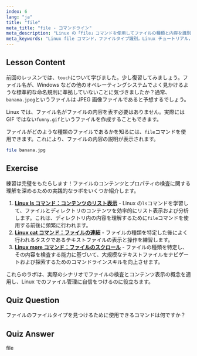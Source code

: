 ```yaml
---
index: 6
lang: "ja"
title: "file"
meta_title: "file - コマンドライン"
meta_description: "Linux の「file」コマンドを使用してファイルの種類と内容を識別する方法を学びます。この初心者向けのガイドで、Linux のファイル命名規則を理解しましょう。"
meta_keywords: "Linux file コマンド，ファイルタイプ識別，Linux チュートリアル，ファイル命名，初心者向け Linux, Linux ガイド"
---
```


## Lesson Content

前回のレッスンでは、`touch`について学びました。少し復習してみましょう。ファイル名が、Windows などの他のオペレーティングシステムでよく見かけるような標準的な命名規則に準拠していないことに気づきましたか？通常、`banana.jpeg`というファイルは JPEG 画像ファイルであると予想するでしょう。

Linux では、ファイル名がファイルの内容を表す必要はありません。実際には GIF ではない`funny.gif`というファイルを作成することもできます。

ファイルがどのような種類のファイルであるかを知るには、`file`コマンドを使用できます。これにより、ファイルの内容の説明が表示されます。

```bash
file banana.jpg
```

## Exercise

練習は完璧をもたらします！ファイルのコンテンツとプロパティの検査に関する理解を深めるための実践的なラボをいくつか紹介します。

1. **[Linux ls コマンド：コンテンツのリスト表示](https://labex.io/ja/labs/linux-linux-ls-command-content-listing-219205)** - Linux の`ls`コマンドを学習して、ファイルとディレクトリのコンテンツを効率的にリスト表示および分析します。これは、ディレクトリ内の内容を理解するために`file`コマンドを使用する前後に頻繁に行われます。
2. **[Linux cat コマンド：ファイルの連結](https://labex.io/ja/labs/linux-linux-cat-command-file-concatenating-210986)** - ファイルの種類を特定した後によく行われるタスクであるテキストファイルの表示と操作を練習します。
3. **[Linux more コマンド：ファイルのスクロール](https://labex.io/ja/labs/linux-linux-more-command-file-scrolling-214299)** - ファイルの種類を特定し、その内容を検査する能力に基づいて、大規模なテキストファイルをナビゲートおよび探索するためのコマンドラインスキルを向上させます。

これらのラボは、実際のシナリオでファイルの検査とコンテンツ表示の概念を適用し、Linux でのファイル管理に自信をつけるのに役立ちます。

## Quiz Question

ファイルのファイルタイプを見つけるために使用できるコマンドは何ですか？

## Quiz Answer

file

